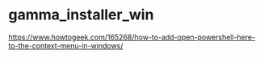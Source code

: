 # gamma_installer_win

https://www.howtogeek.com/165268/how-to-add-open-powershell-here-to-the-context-menu-in-windows/

